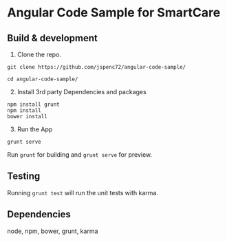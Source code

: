 
# Angular Code Sample for SmartCare

## Build & development

  1. Clone the repo.
```
git clone https://github.com/jspenc72/angular-code-sample/

cd angular-code-sample/
```
  2. Install 3rd party Dependencies and packages
```
npm install grunt
npm install
bower install
```

  3. Run the App
```
grunt serve
```

Run `grunt` for building and `grunt serve` for preview.

## Testing

Running `grunt test` will run the unit tests with karma.

## Dependencies
node, npm, bower, grunt, karma
